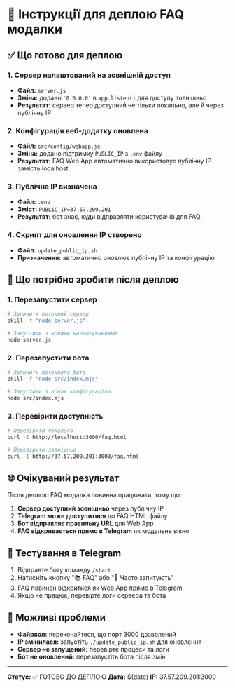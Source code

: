 # 🚀 Інструкції для деплою FAQ модалки

## ✅ Що готово для деплою

### 1. Сервер налаштований на зовнішній доступ
- **Файл:** `server.js`
- **Зміна:** додано `'0.0.0.0'` в `app.listen()` для доступу зовнішньо
- **Результат:** сервер тепер доступний не тільки локально, але й через публічну IP

### 2. Конфігурація веб-додатку оновлена
- **Файл:** `src/config/webapp.js`
- **Зміна:** додано підтримку `PUBLIC_IP` з `.env` файлу
- **Результат:** FAQ Web App автоматично використовує публічну IP замість localhost

### 3. Публічна IP визначена
- **Файл:** `.env`
- **Зміст:** `PUBLIC_IP=37.57.209.201`
- **Результат:** бот знає, куди відправляти користувачів для FAQ

### 4. Скрипт для оновлення IP створено
- **Файл:** `update_public_ip.sh`
- **Призначення:** автоматично оновлює публічну IP та конфігурацію

## 🔧 Що потрібно зробити після деплою

### 1. Перезапустити сервер
```bash
# Зупинити поточний сервер
pkill -f "node server.js"

# Запустити з новими налаштуваннями
node server.js
```

### 2. Перезапустити бота
```bash
# Зупинити поточного бота
pkill -f "node src/index.mjs"

# Запустити з новою конфігурацією
node src/index.mjs
```

### 3. Перевірити доступність
```bash
# Перевірити локально
curl -I http://localhost:3000/faq.html

# Перевірити зовнішньо
curl -I http://37.57.209.201:3000/faq.html
```

## 🌐 Очікуваний результат

Після деплою FAQ модалка повинна працювати, тому що:

1. **Сервер доступний зовнішньо** через публічну IP
2. **Telegram може доступитися** до FAQ HTML файлу
3. **Бот відправляє правильну URL** для Web App
4. **FAQ відкривається прямо в Telegram** як модальне вікно

## 📱 Тестування в Telegram

1. Відправте боту команду `/start`
2. Натисніть кнопку "📚 FAQ" або "💬 Часто запитують"
3. FAQ повинен відкритися як Web App прямо в Telegram
4. Якщо не працює, перевірте логи сервера та бота

## 🚨 Можливі проблеми

- **Файрвол:** переконайтеся, що порт 3000 дозволений
- **IP змінилася:** запустіть `./update_public_ip.sh` для оновлення
- **Сервер не запущений:** перевірте процеси та логи
- **Бот не оновлений:** перезапустіть бота після змін

---
**Статус:** ✅ ГОТОВО ДО ДЕПЛОЮ
**Дата:** $(date)
**IP:** 37.57.209.201:3000
